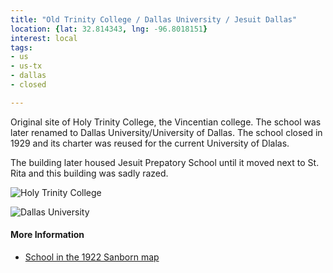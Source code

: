```yaml
---
title: "Old Trinity College / Dallas University / Jesuit Dallas"
location: {lat: 32.814343, lng: -96.8018151}
interest: local
tags:
- us
- us-tx
- dallas
- closed

---
```



Original site of Holy Trinity College, the Vincentian college.  The school was later renamed to Dallas University/University of Dallas.  The school closed in 1929 and its charter was reused for the current University of Dlalas.

The building later housed Jesuit Prepatory School until it moved next to St. Rita and this building was sadly razed.

![Holy Trinity College](http://www.thepastwhispers.com/sitebuilder/images/DALLAS_HolyTrinityCollege_1907.jpg)

![Dallas University](https://flashbackdallas.files.wordpress.com/2016/05/jesuit_legacies_fall-2005.jpg)

#### More Information

* [School in the 1922 Sanborn map](https://maps.lib.utexas.edu/maps/sanborn/d-f/txu-sanborn-dallas-1921-287.jpg)





